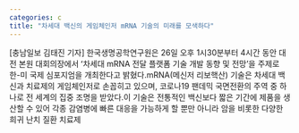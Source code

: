 ```yaml
---
categories: c
title: "차세대 백신의 게임체인저 mRNA 기술의 미래를 모색하다"
---
```

[충남일보 김태진 기자] 한국생명공학연구원은 26일 오후 1시30분부터 4시간 동안 대전 본원 대회의장에서 ʻ차세대 mRNA 전달 플랫폼 기술 개발 동향 및 전망ʼ을 주제로 한-미 국제 심포지엄을 개최한다고 밝혔다.mRNA(메신저 리보핵산) 기술은 차세대 백신과 치료제의 게임체인저로 손꼽히고 있으며, 코로나19 팬데믹 국면전환의 주역 중 하나로 전 세계의 집중 조명을 받았다.이 기술은 전통적인 백신보다 짧은 기간에 제품을 생산할 수 있어 각종 감염병에 빠른 대응을 가능하게 할 뿐만 아니라 암을 비롯한 다양한 희귀 난치 질환 치료제